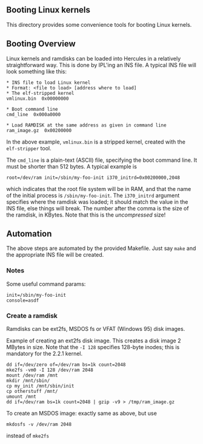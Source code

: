 Booting Linux kernels
---------------------
This directory provides some convenience tools for booting Linux
kernels.

## Booting Overview
Linux kernels and ramdisks can be loaded into Hercules in a relatively
straightforward way. This is done by IPL'ing an INS file. A typical
INS file will look something like this:
```
* INS file to load Linux kernel
* Format: <file to load> [address where to load]
* The elf-stripped kernel
vmlinux.bin  0x00000000

* Boot command line
cmd_line  0x000a0000

* Load RAMDISK at the same address as given in command line
ram_image.gz  0x00200000
```

In the above example, `vmlinux.bin` is a stripped kernel, created with
the `elf-stripper` tool.

The `cmd_line` is a plain-text (ASCII) file, specifying the boot
command line. It must be shorter than 512 bytes. A typical example
is
```
root=/dev/ram init=/sbin/my-foo-init i370_initrd=0x00200000,2048
```
which indicates that the root file system will be in RAM, and that the
name of the initial process is `/sbin/my-foo-init`. The `i370_initrd`
argument specifies where the ramdisk was loaded; it should match the
value in the INS file, else things will break. The number after the
comma is the size of the ramdisk, in KBytes. Note that this is the
*uncompressed* size!

## Automation
The above steps are automated by the provided Makefile. Just say `make`
and the appropriate INS file will be created.


### Notes
Some useful command params:
```
init=/sbin/my-foo-init
console=asdf
```

### Create a ramdisk
Ramdisks can be ext2fs, MSDOS fs or VFAT (Windows 95) disk images.

Example of creating an ext2fs disk image. This creates a disk image
2 MBytes in size. Note that the `-I 128` specifies 128-byte inodes;
this is mandatory for the 2.2.1 kernel.
```
dd if=/dev/zero of=/dev/ram bs=1k count=2048
mke2fs -vm0 -I 128 /dev/ram 2048
mount /dev/ram /mnt
mkdir /mnt/sbin/
cp my_init /mnt/sbin/init
cp otherstuff /mnt/
umount /mnt
dd if=/dev/ram bs=1k count=2048 | gzip -v9 > /tmp/ram_image.gz
```

To create an MSDOS image: exactly same as above, but use

```
mkdosfs -v /dev/ram 2048
```
instead of `mke2fs`
